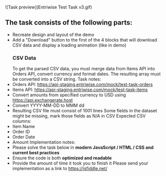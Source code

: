 ![Task preview](Entriwise Test Task v3.gif)
## The task consists of the following parts:

- Recreate design and layout of the demo
- Add a &quot;Download&quot; button to the first of the 4 blocks that will download CSV data and display a
  loading animation (like in demo)
  ### CSV Data
  To get the parsed CSV data, you must merge data from Items API into Orders API, convert currency and
  format dates. The resulting array must be converted into a CSV string.
  Task notes:
- Orders API: https://api-staging.entriwise.com/mock/test-task-orders
- Items API: https://api-staging.entriwise.com/mock/test-task-items
- Convert amounts from specified currency to USD using https://api.exchangerate.host
- Convert YYYY-MM-DD to MMM dd
- Resulting CSV file must consist of 1001 lines
  Some fields in the dataset might be missing, mark those fields as N/A in CSV
  Expected CSV columns:
- Item Name
- Order ID
- Order Date
- Amount
  Implementation notes:
- Please solve the task below in **modern JavaScript / HTML / CSS and current best practices**
- Ensure the code is both **optimized and readable**
- Provide the amount of time it took you to finish it
  Please send your implementation as a link to https://jsfiddle.net/
